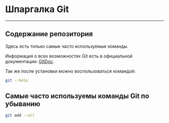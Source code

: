 # Шпаргалка Git

----

## Содержание репозитория

Здесь есть только самые часто используемые команды.

Информация о всех возможностях Git есть в официальной документации: [GitDoc](https://git-scm.com/doc).

Так же после установки можно воспользоваться командой:
```bash
git --help
```

## Самые часто используемы команды Git по убыванию

```bash
git add --all
```



